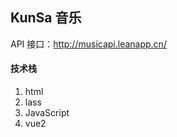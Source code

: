 ## KunSa 音乐

API 接口：http://musicapi.leanapp.cn/

#### 技术栈

1.  html
2.  lass
3.  JavaScript
4.  vue2

